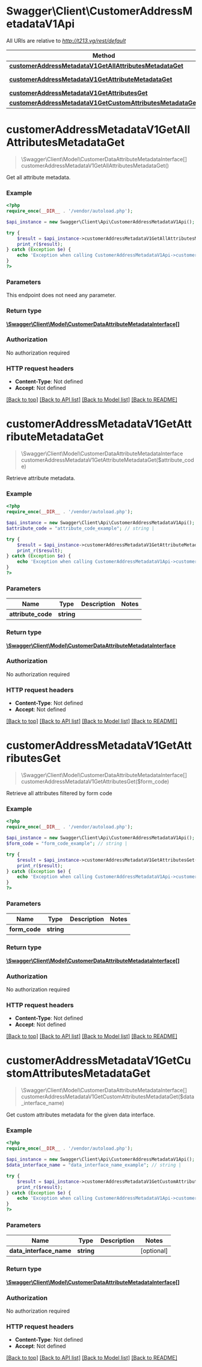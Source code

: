 # Swagger\Client\CustomerAddressMetadataV1Api

All URIs are relative to *http://t213.vg/rest/default*

Method | HTTP request | Description
------------- | ------------- | -------------
[**customerAddressMetadataV1GetAllAttributesMetadataGet**](CustomerAddressMetadataV1Api.md#customerAddressMetadataV1GetAllAttributesMetadataGet) | **GET** /V1/attributeMetadata/customerAddress | 
[**customerAddressMetadataV1GetAttributeMetadataGet**](CustomerAddressMetadataV1Api.md#customerAddressMetadataV1GetAttributeMetadataGet) | **GET** /V1/attributeMetadata/customerAddress/attribute/{attributeCode} | 
[**customerAddressMetadataV1GetAttributesGet**](CustomerAddressMetadataV1Api.md#customerAddressMetadataV1GetAttributesGet) | **GET** /V1/attributeMetadata/customerAddress/form/{formCode} | 
[**customerAddressMetadataV1GetCustomAttributesMetadataGet**](CustomerAddressMetadataV1Api.md#customerAddressMetadataV1GetCustomAttributesMetadataGet) | **GET** /V1/attributeMetadata/customerAddress/custom | 


# **customerAddressMetadataV1GetAllAttributesMetadataGet**
> \Swagger\Client\Model\CustomerDataAttributeMetadataInterface[] customerAddressMetadataV1GetAllAttributesMetadataGet()



Get all attribute metadata.

### Example
```php
<?php
require_once(__DIR__ . '/vendor/autoload.php');

$api_instance = new Swagger\Client\Api\CustomerAddressMetadataV1Api();

try {
    $result = $api_instance->customerAddressMetadataV1GetAllAttributesMetadataGet();
    print_r($result);
} catch (Exception $e) {
    echo 'Exception when calling CustomerAddressMetadataV1Api->customerAddressMetadataV1GetAllAttributesMetadataGet: ', $e->getMessage(), PHP_EOL;
}
?>
```

### Parameters
This endpoint does not need any parameter.

### Return type

[**\Swagger\Client\Model\CustomerDataAttributeMetadataInterface[]**](../Model/CustomerDataAttributeMetadataInterface.md)

### Authorization

No authorization required

### HTTP request headers

 - **Content-Type**: Not defined
 - **Accept**: Not defined

[[Back to top]](#) [[Back to API list]](../../README.md#documentation-for-api-endpoints) [[Back to Model list]](../../README.md#documentation-for-models) [[Back to README]](../../README.md)

# **customerAddressMetadataV1GetAttributeMetadataGet**
> \Swagger\Client\Model\CustomerDataAttributeMetadataInterface customerAddressMetadataV1GetAttributeMetadataGet($attribute_code)



Retrieve attribute metadata.

### Example
```php
<?php
require_once(__DIR__ . '/vendor/autoload.php');

$api_instance = new Swagger\Client\Api\CustomerAddressMetadataV1Api();
$attribute_code = "attribute_code_example"; // string | 

try {
    $result = $api_instance->customerAddressMetadataV1GetAttributeMetadataGet($attribute_code);
    print_r($result);
} catch (Exception $e) {
    echo 'Exception when calling CustomerAddressMetadataV1Api->customerAddressMetadataV1GetAttributeMetadataGet: ', $e->getMessage(), PHP_EOL;
}
?>
```

### Parameters

Name | Type | Description  | Notes
------------- | ------------- | ------------- | -------------
 **attribute_code** | **string**|  |

### Return type

[**\Swagger\Client\Model\CustomerDataAttributeMetadataInterface**](../Model/CustomerDataAttributeMetadataInterface.md)

### Authorization

No authorization required

### HTTP request headers

 - **Content-Type**: Not defined
 - **Accept**: Not defined

[[Back to top]](#) [[Back to API list]](../../README.md#documentation-for-api-endpoints) [[Back to Model list]](../../README.md#documentation-for-models) [[Back to README]](../../README.md)

# **customerAddressMetadataV1GetAttributesGet**
> \Swagger\Client\Model\CustomerDataAttributeMetadataInterface[] customerAddressMetadataV1GetAttributesGet($form_code)



Retrieve all attributes filtered by form code

### Example
```php
<?php
require_once(__DIR__ . '/vendor/autoload.php');

$api_instance = new Swagger\Client\Api\CustomerAddressMetadataV1Api();
$form_code = "form_code_example"; // string | 

try {
    $result = $api_instance->customerAddressMetadataV1GetAttributesGet($form_code);
    print_r($result);
} catch (Exception $e) {
    echo 'Exception when calling CustomerAddressMetadataV1Api->customerAddressMetadataV1GetAttributesGet: ', $e->getMessage(), PHP_EOL;
}
?>
```

### Parameters

Name | Type | Description  | Notes
------------- | ------------- | ------------- | -------------
 **form_code** | **string**|  |

### Return type

[**\Swagger\Client\Model\CustomerDataAttributeMetadataInterface[]**](../Model/CustomerDataAttributeMetadataInterface.md)

### Authorization

No authorization required

### HTTP request headers

 - **Content-Type**: Not defined
 - **Accept**: Not defined

[[Back to top]](#) [[Back to API list]](../../README.md#documentation-for-api-endpoints) [[Back to Model list]](../../README.md#documentation-for-models) [[Back to README]](../../README.md)

# **customerAddressMetadataV1GetCustomAttributesMetadataGet**
> \Swagger\Client\Model\CustomerDataAttributeMetadataInterface[] customerAddressMetadataV1GetCustomAttributesMetadataGet($data_interface_name)



Get custom attributes metadata for the given data interface.

### Example
```php
<?php
require_once(__DIR__ . '/vendor/autoload.php');

$api_instance = new Swagger\Client\Api\CustomerAddressMetadataV1Api();
$data_interface_name = "data_interface_name_example"; // string | 

try {
    $result = $api_instance->customerAddressMetadataV1GetCustomAttributesMetadataGet($data_interface_name);
    print_r($result);
} catch (Exception $e) {
    echo 'Exception when calling CustomerAddressMetadataV1Api->customerAddressMetadataV1GetCustomAttributesMetadataGet: ', $e->getMessage(), PHP_EOL;
}
?>
```

### Parameters

Name | Type | Description  | Notes
------------- | ------------- | ------------- | -------------
 **data_interface_name** | **string**|  | [optional]

### Return type

[**\Swagger\Client\Model\CustomerDataAttributeMetadataInterface[]**](../Model/CustomerDataAttributeMetadataInterface.md)

### Authorization

No authorization required

### HTTP request headers

 - **Content-Type**: Not defined
 - **Accept**: Not defined

[[Back to top]](#) [[Back to API list]](../../README.md#documentation-for-api-endpoints) [[Back to Model list]](../../README.md#documentation-for-models) [[Back to README]](../../README.md)


